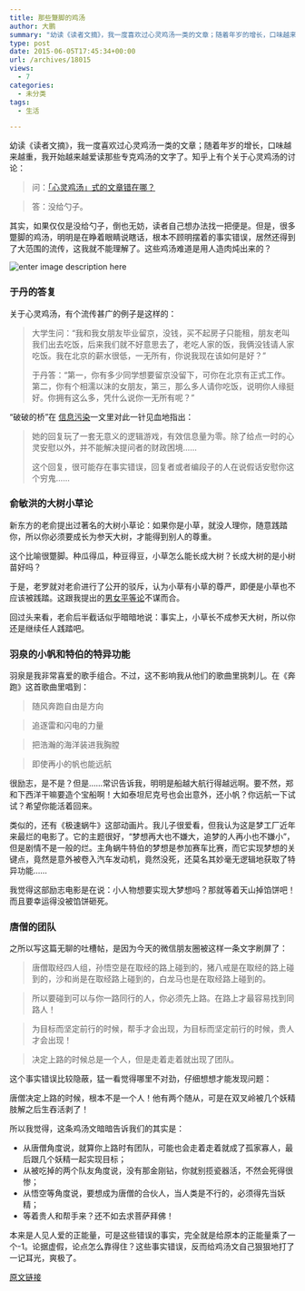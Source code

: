 ```yaml
---
title: 那些蹩脚的鸡汤
author: 大鹏
summary: "幼读《读者文摘》，我一度喜欢过心灵鸡汤一类的文章；随着年岁的增长，口味越来越重，我开始越来越爱读那些专克鸡汤的文字了。知乎上有个关于心灵鸡汤的讨论："
type: post
date: 2015-06-05T17:45:34+00:00
url: /archives/18015
views:
  - 7
categories:
  - 未分类
tags:
  - 生活

---
```

幼读《读者文摘》，我一度喜欢过心灵鸡汤一类的文章；随着年岁的增长，口味越来越重，我开始越来越爱读那些专克鸡汤的文字了。知乎上有个关于心灵鸡汤的讨论：

> 问：[「心灵鸡汤」式的文章错在哪？][1]
    
> 答：没给勺子。

其实，如果仅仅是没给勺子，倒也无妨，读者自己想办法找一把便是。但是，很多蹩脚的鸡汤，明明是在睁着眼睛说瞎话，根本不顾明摆着的事实错误，居然还得到了大范围的流传，这我就不能理解了。这些鸡汤难道是用人造肉炖出来的？

![enter image description here][2]

### 于丹的答复

关于心灵鸡汤，有个流传甚广的例子是这样的：

> 大学生问：“我和我女朋友毕业留京，没钱，买不起房子只能租，朋友老叫我们出去吃饭，后来我们就不好意思去了，老吃人家的饭，我俩没钱请人家吃饭。我在北京的薪水很低，一无所有，你说我现在该如何是好？”
> 
> 于丹答：“第一，你有多少同学想要留京没留下，可你在北京有正式工作。第二，你有个相濡以沫的女朋友，第三，那么多人请你吃饭，说明你人缘挺好。你拥有这么多，凭什么说你一无所有呢？”

“破破的桥”在 [信息污染][3]一文里对此一针见血地指出：

> 她的回复玩了一套无意义的逻辑游戏，有效信息量为零。除了给点一时的心灵安慰以外，并不能解决提问者的财政困境……
> 
> 这个回复，很可能存在事实错误，回复者或者编段子的人在说假话安慰你这个穷鬼……

### 俞敏洪的大树小草论

新东方的老俞提出过著名的大树小草论：如果你是小草，就没人理你，随意践踏你，所以你必须要成长为参天大树，才能得到别人的尊重。

这个比喻很蹩脚。种瓜得瓜，种豆得豆，小草怎么能长成大树？长成大树的是小树苗好吗？

于是，老罗就对老俞进行了公开的驳斥，认为小草有小草的尊严，即便是小草也不应该被践踏。这跟我提出的[男女平等论][4]不谋而合。

回过头来看，老俞后半截话似乎暗暗地说：事实上，小草长不成参天大树，所以你还是继续任人践踏吧。

### 羽泉的小帆和特伯的特异功能

羽泉是我非常喜爱的歌手组合。不过，这不影响我从他们的歌曲里挑刺儿。在《奔跑》这首歌曲里唱到：

> 随风奔跑自由是方向
    
> 追逐雷和闪电的力量
    
> 把浩瀚的海洋装进我胸膛
    
> 即使再小的帆也能远航

很励志，是不是？但是……常识告诉我，明明是船越大航行得越远啊。要不然，郑和下西洋干嘛要造个宝船啊！大如泰坦尼克号也会出意外，还小帆？你远航一下试试？希望你能活着回来。

类似的，还有《极速蜗牛》这部动画片。我儿子很爱看，但我认为这是梦工厂近年来最烂的电影了。它的主题很好，“梦想再大也不嫌大，追梦的人再小也不嫌小”，但是剧情不是一般的烂。主角蜗牛特伯的梦想是参加赛车比赛，而它实现梦想的关键点，竟然是意外被卷入汽车发动机，竟然没死，还莫名其妙毫无逻辑地获取了特异功能……

我觉得这部励志电影是在说：小人物想要实现大梦想吗？那就等着天山掉馅饼吧！而且要幸运得没被馅饼砸死。

### 唐僧的团队

之所以写这篇无聊的吐槽帖，是因为今天的微信朋友圈被这样一条文字刷屏了：

> 唐僧取经四人组，孙悟空是在取经的路上碰到的，猪八戒是在取经的路上碰到的，沙和尚是在取经路上碰到的，白龙马也是在取经路上碰到的。
    
> 所以要碰到可以与你一路同行的人，你必须先上路。在路上才最容易找到同路人！
    
> 为目标而坚定前行的时候，帮手才会出现，为目标而坚定前行的时候，贵人才会出现！
    
> 决定上路的时候总是一个人，但是走着走着就出现了团队。

这个事实错误比较隐蔽，猛一看觉得哪里不对劲，仔细想想才能发现问题：

唐僧决定上路的时候，根本不是一个人！他有两个随从，可是在双叉岭被几个妖精肢解之后生吞活剥了！

所以我觉得，这条鸡汤文暗暗告诉我们的其实是：

  * 从唐僧角度说，就算你上路时有团队，可能也会走着走着就成了孤家寡人，最后跟几个妖精一起实现目标；
  * 从被吃掉的两个队友角度说，没有那金刚钻，你就别揽瓷器活，不然会死得很惨；
  * 从悟空等角度说，要想成为唐僧的合伙人，当人类是不行的，必须得先当妖精；
  * 等着贵人和帮手来？还不如去求菩萨拜佛！

本来是人见人爱的正能量，可是这些错误的事实，完全就是给原本的正能量乘了一个-1。论据虚假，论点怎么靠得住？这些事实错误，反而给鸡汤文自己狠狠地打了一记耳光，爽极了。

 [1]: http://www.zhihu.com/question/21336606
 [2]: http://img.taopic.com/uploads/allimg/121124/235013-12112416405899.jpg
 [3]: http://blog.sina.com.cn/s/blog_56fc0caa0102v6b1.html
 [4]: http://pzhao.org/archives/13233

[原文链接](http://dapengde.com/archives/18015)


